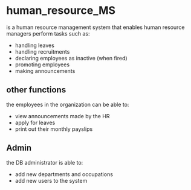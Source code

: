 # human_resource_MS
is a human resource management system that enables human resource managers perform tasks such as:
- handling leaves
- handling recruitments
- declaring employees as inactive (when fired)
- promoting employees
- making announcements
## other functions
the employees in the organization can be able to:
- view announcements made by the HR
- apply for leaves
- print out their monthly payslips

## Admin
the DB administrator is able to:
- add new departments and occupations
- add new users to the system


